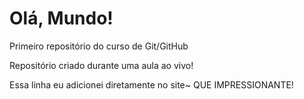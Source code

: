 # Olá, Mundo!
 Primeiro repositório do curso de Git/GitHub

Repositório criado durante uma aula ao vivo!

Essa linha eu adicionei diretamente no site~ QUE IMPRESSIONANTE!
